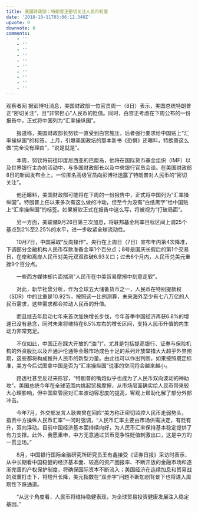 ```yaml
---
title: 美国财政部：特朗普正密切关注人民币贬值
date: '2018-10-11T03:06:12.340Z'
upvote: 0
downvote: 0
comments:
    - ''
    - ''
    - ''
    - ''
    - ''
    - ''
    - ''
    - ''
    - ''
    - ''
---
```


观察者网 据彭博社消息，美国财政部一位官员周一（8日）表示，美国总统特朗普正“密切关注”，且“非常担心”人民币的贬值。同时，白宫正考虑在下周公布的一份报告中，正式将中国列为“汇率操纵国”。

<span>　　报道称，美国财政部长努钦一直受到白宫施压，后者强行要求给中国贴上“汇率操纵国”的标签。上月，引爆美国政坛的那本新书《恐惧》还曝料，特朗普这么做“完全没有理由”，“说是就是”。</span>

<span>　　本周，努钦将前往印度尼西亚的巴厘岛，他将在国际货币基金组织（IMF）以及世界银行主办的活动中，与多国财政部长以及中央银行官员会谈。在美国财政部8日的新闻发布会上，一位匿名高级官员向彭博社透露了特朗普对人民币的“密切关注”。</span>


<span>　　他还曝料，美国财政部可能将在下周的一份报告中，正式将中国列为“汇率操纵国”。特朗普上任以来多次有这么做的冲动，但至今为没有“白纸黑字”给中国贴上“汇率操纵国”的标签。如果努钦正式在报告中这么写，将被视为“打破局面”。</span>

<span>　　另一方面，美联储9月26日第三次加息，将联邦基金利率目标区间上调25个基点到2%至2.25%的水平，进一步收紧全球流动性。</span>

<span>　　10月7日，中国采取“反向操作”。央行在上周日（7日）宣布年内第4次降准，下调部分金融机构人民币存款准备金率1个百分点；8号是国庆长假后的第1个交易日，在岸和离岸人民币对美元双双跌破6.93关口；过去6个月内，人民币兑美元重挫9个百分点。</span>

<span>　　一些西方媒体却片面揣测“人民币在中美贸易摩擦中刻意走软”。</span>

<span>　　对此，新华社曾分析，作为全球五大储备货币之一，人民币在特别提款权（SDR）中的比重是10.92%，按照这一比例测算，未来海外至少有七八万亿的人民币需求，这些需求都会拉动人民币的升值。</span>

<span>　　而且继去年启动七年来首次加快增长步伐，今年首季中国经济再获6.8%的增速已没有悬念，同时未来将维持在6.5%左右的增长区间，支持人民币升值的内生动力非常充足。</span>

<span>　　不仅如此，中国正在踩大开放的“油门”，尤其是包括提高银行、证券与保险机构的外资股比以及开通沪伦通等金融市场成色十足的系列开放举措大大超乎外界预期，这些都将构成推升人民币的新型力量。由此也可以作出判断，如果按照既定标准，美方今后试图拿中国是否为“汇率操纵国”说事的空间将会越来越小。</span>

<span>　　路透社甚至反过来形容，“特朗普的嘴炮似乎也成为了人民币双向波动的神助攻”。美国总统今年在全球范围内挑起贸易摩擦，从市场层面确实给人民币带来较大心理影响，但中国监管层对汇率波动容忍度的提高，客观上帮助化解了部分外部冲击。</span>


<span>　　今年7月，外交部发言人耿爽曾在回应“美方称正密切监控人民币走弱势头，指责中方操纵人民币汇率”一问时强调，“人民币汇率主要由市场供需决定，有贬有升，双向浮动。目前中国经济基本面持续向好，为人民币汇率保持基本稳定提供了有力支撑。此外，我愿重申，中方无意通过货币竞争性贬值刺激出口，这是中方的一贯立场。”</span>

<span>　　8月，中国银行国际金融研究所研究员王有鑫接受《证券日报》采访时表示，从中长期看中国稳健的经济基本面、较高的资产回报率、不断开放的金融市场和逐渐完善的产权保护制度，将确保国际资本不断流入；美国经济在连续加息和贸易战的双重打击下，将短升长降，美元指数在“双赤字”问题不断加剧背景下也将进入周期性下跌通道。</span>

<span>　　“从这个角度看，人民币将维持稳健表现，为全球贸易投资健康发展注入稳定基因。”</span>
